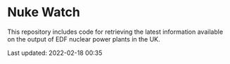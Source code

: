 # Nuke Watch

This repository includes code for retrieving the latest information available on the output of EDF nuclear power plants in the UK.

Last updated: 2022-02-18 00:35